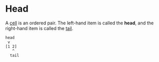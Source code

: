 # Head

A [cell](cell.md) is an ordered pair. The left-hand item is called the **head**, and the right-hand item is called the [tail](tail.md).

```
head
 v 
[1 2]
   ^
  tail
```
